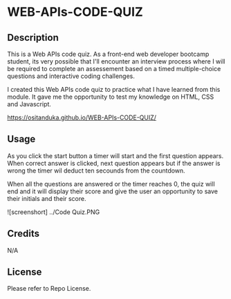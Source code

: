# WEB-APIs-CODE-QUIZ

## Description

This is a Web APIs code quiz. As a front-end web developer bootcamp student, its very possible that I'll encounter an interview process where I will be required to complete an assessement based on  a timed multiple-choice questions and interactive coding challenges. 

I created this Web APIs code quiz to practice what I have learned from this module. It gave me the opportunity to test my knowledge on HTML, CSS and Javascript. 

https://ositanduka.github.io/WEB-APIs-CODE-QUIZ/

## Usage

As you click the start button a timer will start and the first question appears. When correct answer is clicked, next question appears but if the answer is wrong the timer wil deduct ten secounds from the countdown.

When all the questions are answered or the timer reaches 0, the quiz will end and it will display their score and give the user an opportunity to save their initials and their score.

![screenshort] ../Code Quiz.PNG
## Credits

N/A

## License

Please refer to Repo License.
